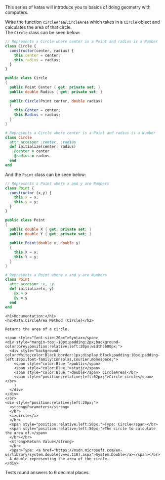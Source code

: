 This series of katas will introduce you to basics of doing geometry with computers.

Write the function `circleArea`/`CircleArea` which takes in a `Circle` object and calculates the area of that circle.</br>
The `Circle` class can be seen below:
```javascript
// Represents a Circle where center is a Point and radius is a Number
class Circle {
  constructor(center, radius) { 
    this.center = center; 
    this.radius = radius;
  }
}
```
```csharp
public class Circle
{
  public Point Center { get; private set; }
  public double Radius { get; private set; }
  
  public Circle(Point center, double radius)
  {
    this.Center = center;
    this.Radius = radius;
  }
}
```
```ruby
# Represents a Circle where center is a Point and radius is a Number
class Circle
  attr_accessor :center, :radius
  def initialize(center, radius) 
    @center = center 
    @radius = radius
  end
end
```

And the `Point` class can be seen below:

```javascript
// Represents a Point where x and y are Numbers
class Point {
  constructor (x,y) { 
    this.x = x;
    this.y = y; 
  }
}
```
```csharp
public class Point
{
  public double X { get; private set; }
  public double Y { get; private set; }
  
  public Point(double x, double y)
  {
    this.X = x;
    this.Y = y;
  }
}
```
```ruby
# Represents a Point where x and y are Numbers
class Point
  attr_accessor :x, :y
  def initialize(x, y)
    @x = x
    @y = y 
  end
end
```

<!-- C# documentation -->
```if:csharp
<h1>Documentation:</h1>
<h2>Kata.CircleArea Method (Circle)</h2>

Returns the area of a circle.

<span style="font-size:20px">Syntax</span>
<div style="margin-top:-10px;padding:2px;background-color:Grey;position:relative;left:20px;width:600px;">
  <div style="background-color:White;color:Black;border:1px;display:block;padding:10px;padding-left:18px;font-family:Consolas,Courier,monospace;">
    <span style="color:Blue;">public</span>
    <span style="color:Blue;">static</span>
    <span style="color:Blue;">double</span> CircleArea(</br>
    <span style="position:relative;left:62px;">Circle circle</span></br>
    )
  </div>
</div>
</br>
<div style="position:relative;left:20px;">
  <strong>Parameters</strong>
  </br>
  <i>circle</i>
  </br>
  <span style="position:relative;left:50px;">Type: Circle</span></br>
  <span style="position:relative;left:50px;">The circle to calculate the area of.</span>
  </br></br>
  <strong>Return Value</strong>
  </br>
  <span>Type: <a href="https://msdn.microsoft.com/en-us/library/system.double(v=vs.110).aspx">System.Double</a></span></br>
  A double representing the area of the circle.
</div>
```
<!-- end C# documentation -->

Tests round answers to 6 decimal places.